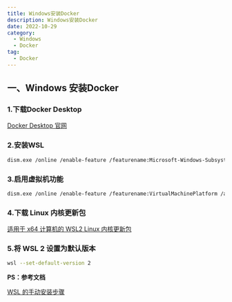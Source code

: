 ```yaml
---
title: Windows安装Docker
description: Windows安装Docker
date: 2022-10-29
category:
  - Windows
  - Docker
tag:
  - Docker
---
```


<!-- more -->

## 一、Windows 安装Docker

### 1.下载Docker Desktop

[Docker Desktop 官网](https://www.docker.com/products/docker-desktop/)

### 2.安装WSL
```sh
dism.exe /online /enable-feature /featurename:Microsoft-Windows-Subsystem-Linux /all /norestart
```

### 3.启用虚拟机功能
```sh
dism.exe /online /enable-feature /featurename:VirtualMachinePlatform /all /norestart
```

### 4.下载 Linux 内核更新包

[适用于 x64 计算机的 WSL2 Linux 内核更新包](https://wslstorestorage.blob.core.windows.net/wslblob/wsl_update_x64.msi)

### 5.将 WSL 2 设置为默认版本
```sh
wsl --set-default-version 2
```

**PS：参考文档**

[WSL 的手动安装步骤](https://learn.microsoft.com/zh-cn/windows/wsl/install-manual)